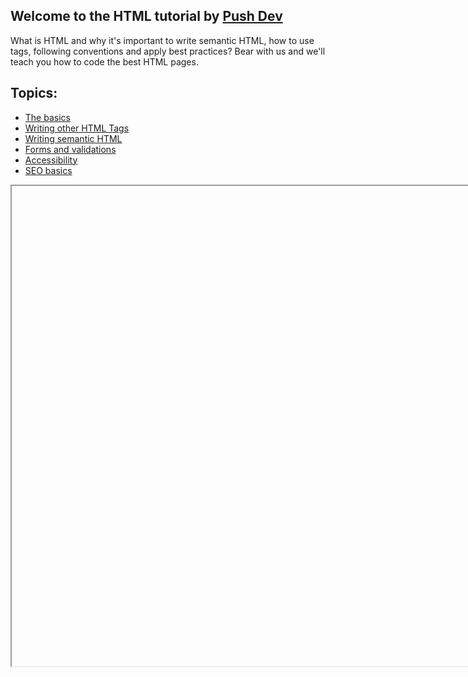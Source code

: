 ## Welcome to the HTML tutorial by [Push Dev](https://pushdev.co)

What is HTML and why it's important to write semantic HTML, how to use tags, following conventions and apply best practices? Bear with us and we'll teach you how to code the best HTML pages.
## Topics:

* [The basics](1-the-basics)
* [Writing other HTML Tags](2-other-html-tags)
* [Writing semantic HTML](3-semantic-html)
* [Forms and validations](4-forms-validations)
* [Accessibility](5-Accessibility)
* [SEO basics](6-seo-basics)

<iframe id="exercise" width="1024" height="768"></iframe>

  <script>
  function getUrlVars() {
      let vars = {};
      let parts = window.location.href.replace(/[?&]+([^=&]+)=([^&]*)/gi, function(m,key,value) {
          vars[key] = value;
      });
      return vars;
  }
  const exerciseUrl = getUrlVars()['e'];
  exercise.src = exerciseUrl || 'exercise1.html';
  </script>
